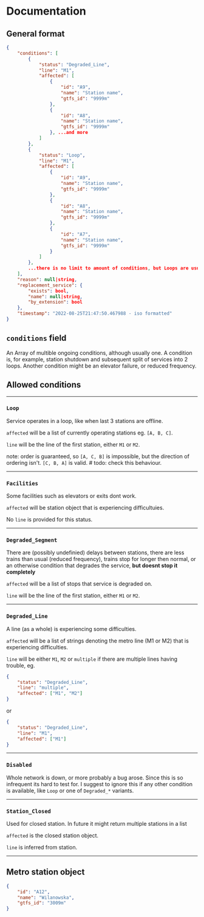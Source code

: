 # Documentation
## General format
```json
{
    "conditions": [
        {
            "status": "Degraded_Line",
            "line": "M1",
            "affected": [
                {
                    "id": "A9",
                    "name": "Station name",
                    "gtfs_id": "9999m"
                },
                {
                    "id": "A8",
                    "name": "Station name",
                    "gtfs_id": "9999m"
                }, ...and more
            ]
        },
        {
            "status": "Loop",
            "line": "M1",
            "affected": [
                {
                    "id": "A9",
                    "name": "Station name",
                    "gtfs_id": "9999m"
                },
                {
                    "id": "A8",
                    "name": "Station name",
                    "gtfs_id": "9999m"
                },
                {
                    "id": "A7",
                    "name": "Station name",
                    "gtfs_id": "9999m"
                }
            ]
        }, 
        ...there is no limit to amount of conditions, but Loops are usually most important so I suggest implementing them first
    ],
    "reason": null|string,
    "replacement_service": {
        "exists": bool,
        "name": null|string,
        "by_extension": bool
    },
    "timestamp": "2022-08-25T21:47:50.467988 - iso formatted"
}
```

## `conditions` field
An Array of multible ongoing conditions, although usually one. A condition is, for example, station shutdown and subsequent split of services into 2 loops. Another condition might be an elevator failure, or reduced frequency.


## Allowed conditions

--------
### `Loop`
Service operates in a loop, like when last 3 stations are offline.

`affected` will be a list of currently operating stations eg. `[A, B, C]`.

`line` will be the line of the first station, either `M1` or `M2`.

note: order is guaranteed, so `[A, C, B]` is impossible, but the direction of ordering isn't. `[C, B, A]` is valid.  # todo: check this behaviour.

--------

### `Facilities`
Some facilities such as elevators or exits dont work.

`affected` will be station object that is experiencing difficultuies.

No `line` is provided for this status.

--------

### `Degraded_Segment`
There are (possibly undefinied) delays between stations, there are less trains than usual (reduced frequency), trains stop for longer then normal, or an otherwise condition that degrades the service, **but doesnt stop it completely**

`affected` will be a list of stops that service is degraded on.

`line` will be the line of the first station, either `M1` or `M2`.

--------
### `Degraded_Line`
A line (as a whole) is experiencing some difficulties.

`affected` will be a list of strings denoting the metro line (M1 or M2) that is experiencing difficulties.

`line` will be either `M1`, `M2` or `multiple` if there are multiple lines having trouble, eg.
```json
{
    "status": "Degraded_Line",
    "line": "multiple",
    "affected": ["M1", "M2"]
}
```
or
```json
{
    "status": "Degraded_Line",
    "line": "M1",
    "affected": ["M1"]
}
```

--------

### `Disabled`
Whole network is down, or more probably a bug arose. Since this is so infrequent its hard to test for. I suggest to ignore this if any other condition is available, like `Loop` or one of `Degraded_*` variants.

--------

### `Station_Closed`
Used for closed station. In future it might return multiple stations in a list

`affected` is the closed station object.

`line` is inferred from station.

--------


## Metro station object
```json
{
    "id": "A12",
    "name": "Wilanowska",
    "gtfs_id": "3009m"
}
```
